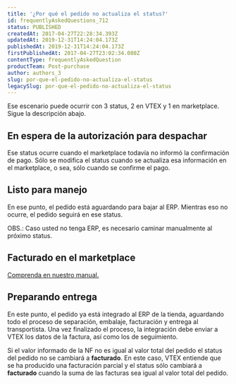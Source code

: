 ```yaml
---
title: '¿Por qué el pedido no actualiza el status?'
id: frequentlyAskedQuestions_712
status: PUBLISHED
createdAt: 2017-04-27T22:28:34.393Z
updatedAt: 2019-12-31T14:24:04.173Z
publishedAt: 2019-12-31T14:24:04.173Z
firstPublishedAt: 2017-04-27T23:02:34.080Z
contentType: frequentlyAskedQuestion
productTeam: Post-purchase
author: authors_3
slug: por-que-el-pedido-no-actualiza-el-status
legacySlug: por-que-el-pedido-no-actualiza-el-status
---
```


Ese escenario puede ocurrir con 3 status, 2 en VTEX y 1 en marketplace. Sigue la descripción abajo.

## En espera de la autorización para despachar

Ese status ocurre cuando el marketplace todavía no informó la confirmación de pago. Sólo se modifica el status cuando se actualiza esa información en el marketplace, o sea, sólo cuando se confirme el pago.

## Listo para manejo

En ese punto, el pedido está aguardando para bajar al ERP. Mientras eso no ocurre, el pedido seguirá en ese status.

OBS.: Caso usted no tenga ERP, es necesario caminar manualmente al próximo status.

## Facturado en el marketplace

[Comprenda en nuestro manual.](/es/faq/por-que-el-pedido-no-factura-en-el-marketplace)

## Preparando entrega

En este punto, el pedido ya está integrado al ERP de la tienda, aguardando todo el proceso de separación, embalaje, facturación y entrega al transportista. Una vez finalizado el proceso, la integración debe enviar a VTEX los datos de la factura, así como los de seguimiento.

Si el valor informado de la NF no es igual al valor total del pedido el status del pedido no se cambiará a **facturado**. En este caso, VTEX entiende que se ha producido una facturación parcial y el status sólo cambiará a **facturado** cuando la suma de las facturas sea igual al valor total del pedido.
